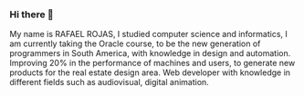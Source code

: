 ### Hi there 👋

My name is RAFAEL ROJAS, I studied computer science and informatics, I am currently taking the Oracle course, to be the new generation of programmers in South America, with knowledge in design and automation. Improving 20% in the performance of machines and users, to generate new products for the real estate design area. Web developer with knowledge in different fields such as audiovisual, digital animation.


